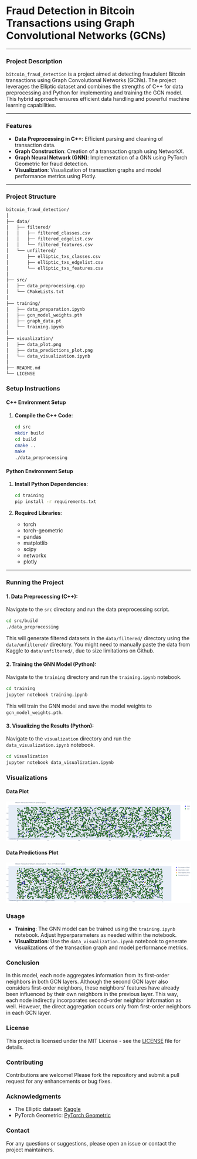 # Fraud Detection in Bitcoin Transactions using Graph Convolutional Networks (GCNs)

---

### **Project Description**
`bitcoin_fraud_detection` is a project aimed at detecting fraudulent Bitcoin transactions using Graph Convolutional Networks (GCNs). The project leverages the Elliptic dataset and combines the strengths of C++ for data preprocessing and Python for implementing and training the GCN model. This hybrid approach ensures efficient data handling and powerful machine learning capabilities.


---

### **Features**
- **Data Preprocessing in C++**: Efficient parsing and cleaning of transaction data.
- **Graph Construction**: Creation of a transaction graph using NetworkX.
- **Graph Neural Network (GNN)**: Implementation of a GNN using PyTorch Geometric for fraud detection.
- **Visualization**: Visualization of transaction graphs and model performance metrics using Plotly.

---

### **Project Structure**
```plaintext
bitcoin_fraud_detection/
│
├── data/
│   ├── filtered/
│   │   ├── filtered_classes.csv
│   │   ├── filtered_edgelist.csv
│   │   └── filtered_features.csv
│   └── unfiltered/
│       ├── elliptic_txs_classes.csv
│       ├── elliptic_txs_edgelist.csv
│       └── elliptic_txs_features.csv
│
├── src/
│   ├── data_preprocessing.cpp
│   └── CMakeLists.txt
│
├── training/
│   ├── data_preparation.ipynb
│   ├── gcn_model_weights.pth
│   ├── graph_data.pt
│   └── training.ipynb
│
├── visualization/
│   ├── data_plot.png
│   ├── data_predictions_plot.png
│   └── data_visualization.ipynb
│
├── README.md
└── LICENSE
```

### **Setup Instructions**

#### C++ Environment Setup
1. **Compile the C++ Code**:
   ```bash
   cd src
   mkdir build
   cd build
   cmake ..
   make
   ./data_preprocessing  

#### Python Environment Setup
1. **Install Python Dependencies**:
   ```bash
   cd training
   pip install -r requirements.txt
   ```

2. **Required Libraries**:
   - torch
   - torch-geometric
   - pandas
   - matplotlib
   - scipy
   - networkx
   - plotly
  
---

### **Running the Project**

#### 1. Data Preprocessing (C++):
Navigate to the `src` directory and run the data preprocessing script.
```bash
cd src/build
./data_preprocessing
```

This will generate filtered datasets in the `data/filtered/` directory using the `data/unfiltered/` directory. You might need to manually paste the data from Kaggle to `data/unfiltered/`, due to size limitations on Github.

#### 2. Training the GNN Model (Python):
Navigate to the `training` directory and run the `training.ipynb` notebook.
```bash
cd training
jupyter notebook training.ipynb
```

This will train the GNN model and save the model weights to `gcn_model_weights.pth`.

#### 3. Visualizing the Results (Python):
Navigate to the `visualization` directory and run the `data_visualization.ipynb` notebook.
```bash
cd visualization
jupyter notebook data_visualization.ipynb
```

### **Visualizations**

#### Data Plot
![Data Plot](visualization/data_plot.png)

#### Data Predictions Plot
![Data Predictions Plot](visualization/data_predictions_plot.png)

### **Usage**

- **Training**: The GNN model can be trained using the `training.ipynb` notebook. Adjust hyperparameters as needed within the notebook.
- **Visualization**: Use the `data_visualization.ipynb` notebook to generate visualizations of the transaction graph and model performance metrics.

### **Conclusion**

In this model, each node aggregates information from its first-order neighbors in both GCN layers. Although the second GCN layer also considers first-order neighbors, these neighbors' features have already been influenced by their own neighbors in the previous layer. This way, each node indirectly incorporates second-order neighbor information as well. However, the direct aggregation occurs only from first-order neighbors in each GCN layer.


### **License**
This project is licensed under the MIT License - see the [LICENSE](LICENSE) file for details.

### **Contributing**
Contributions are welcome! Please fork the repository and submit a pull request for any enhancements or bug fixes.

### **Acknowledgments**
- The Elliptic dataset: [Kaggle](https://www.kaggle.com/ellipticco/elliptic-data-set)
- PyTorch Geometric: [PyTorch Geometric](https://pytorch-geometric.readthedocs.io/en/latest/)

### **Contact**
For any questions or suggestions, please open an issue or contact the project maintainers.
